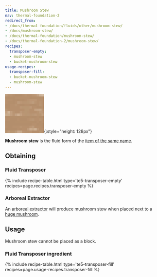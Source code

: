 ```yaml
---
title: Mushroom Stew
nav: thermal-foundation-2
redirect_from:
- /docs/thermal-foundation/fluids/other/mushroom-stew/
- /docs/mushroom-stew/
- /docs/thermal-foundation/mushroom-stew/
- /docs/thermal-foundation-2/mushroom-stew/
recipes:
  transposer-empty:
  - mushroom-stew
  - bucket-mushroom-stew
usage-recipes:
  transposer-fill:
  - bucket-mushroom-stew
  - mushroom-stew
---
```


![Mushroom stew](/assets/images/thermal-foundation-2/mushroom-stew.gif){:style="height: 128px"}


**Mushroom stew** is the fluid form of the [item of the same
name](https://minecraft.gamepedia.com/Mushroom_Stew).


Obtaining
---------

### Fluid Transposer
{% include recipe-table.html type='te5-transposer-empty' recipes=page.recipes.transposer-empty %}

### Arboreal Extractor
An [arboreal extractor](/docs/1.12/thermal-expansion-5/arboreal-extractor/) will produce mushroom stew
when placed next to a [huge
mushroom](https://minecraft.gamepedia.com/Huge_mushroom).


Usage
-----

Mushroom stew cannot be placed as a block.

### Fluid Transposer ingredient
{% include recipe-table.html type='te5-transposer-fill' recipes=page.usage-recipes.transposer-fill %}
